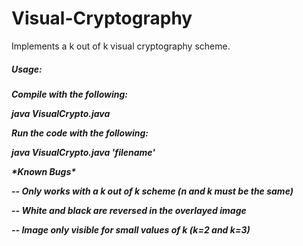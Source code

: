 # Visual-Cryptography
<p>Implements a k out of k visual cryptography scheme.<p>

<h5>Usage:<h5>
<p>Compile with the following:</p>
<p>java VisualCrypto.java</p>
<p>Run the code with the following:</p>
<p>java VisualCrypto.java 'filename'</p>

<p>*Known Bugs*</p>
<p>-- Only works with a k out of k scheme (n and k must be the same)</p>
<p>-- White and black are reversed in the overlayed image</p>
<p>-- Image only visible for small values of k (k=2 and k=3)</p>
